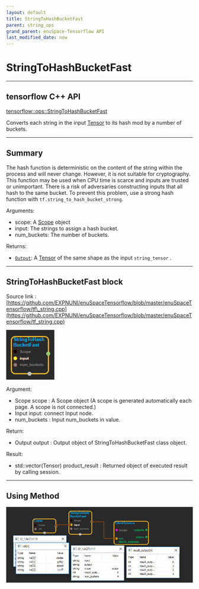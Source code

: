 ```yaml
--- 
layout: default 
title: StringToHashBucketFast 
parent: string_ops 
grand_parent: enuSpace-Tensorflow API 
last_modified_date: now 
--- 
```


# StringToHashBucketFast

---

## tensorflow C++ API

[tensorflow::ops::StringToHashBucketFast](https://www.tensorflow.org/api_docs/cc/class/tensorflow/ops/string-to-hash-bucket-fast)

Converts each string in the input [Tensor](https://www.tensorflow.org/api_docs/cc/class/tensorflow/tensor.html#classtensorflow_1_1_tensor) to its hash mod by a number of buckets.

---

## Summary

The hash function is deterministic on the content of the string within the process and will never change. However, it is not suitable for cryptography. This function may be used when CPU time is scarce and inputs are trusted or unimportant. There is a risk of adversaries constructing inputs that all hash to the same bucket. To prevent this problem, use a strong hash function with `tf.string_to_hash_bucket_strong`.

Arguments:

* scope: A [Scope](https://www.tensorflow.org/api_docs/cc/class/tensorflow/scope.html#classtensorflow_1_1_scope) object
* input: The strings to assign a hash bucket.
* num\_buckets: The number of buckets.

Returns:

* [`Output`](https://www.tensorflow.org/api_docs/cc/class/tensorflow/output.html#classtensorflow_1_1_output): A [Tensor](https://www.tensorflow.org/api_docs/cc/class/tensorflow/tensor.html#classtensorflow_1_1_tensor) of the same shape as the input `string_tensor`
  .

---

## StringToHashBucketFast block

Source link : [https://github.com/EXPNUNI/enuSpaceTensorflow/blob/master/enuSpaceTensorflow/tf\_string.cpp](https://github.com/EXPNUNI/enuSpaceTensorflow/blob/master/enuSpaceTensorflow/tf_string.cpp)

![](./assets/string_op/StringToHashBucketFast2.jpg)

Argument:

* Scope scope : A Scope object \(A scope is generated automatically each page. A scope is not connected.\)
* Input input: connect  Input node.
* num\_buckets : Input num\_buckets in value. 

Return:

* Output output : Output object of StringToHashBucketFast class object.

Result:

* std::vector\(Tensor\) product\_result : Returned object of executed result by calling session.

---

## Using Method

![](./assets/string_op/StringToHashBucketFast1.jpg)

